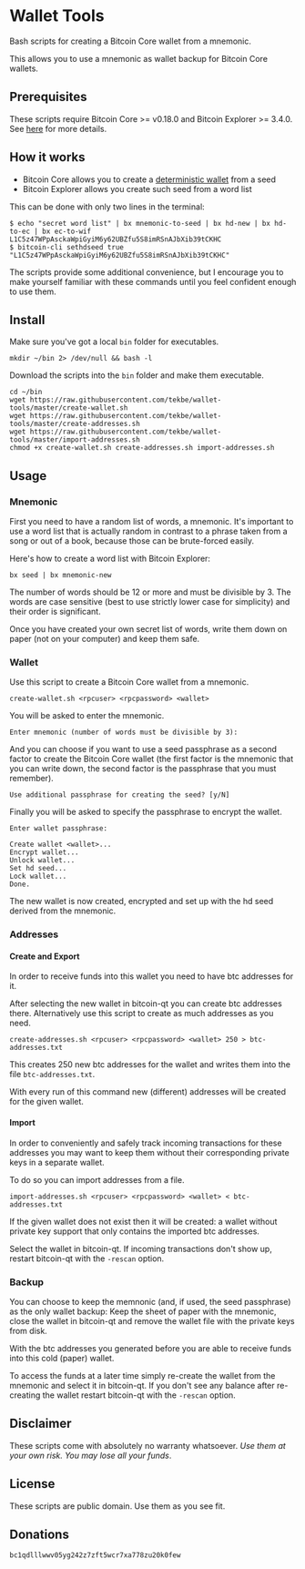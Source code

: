 # Wallet Tools

Bash scripts for creating a Bitcoin Core wallet from a mnemonic.

This allows you to use a mnemonic as wallet backup for Bitcoin Core wallets.

## Prerequisites

These scripts require Bitcoin Core >= v0.18.0 and Bitcoin Explorer >= 3.4.0. See [here](REQUIREMENTS.md) for more details.

## How it works

- Bitcoin Core allows you to create a [deterministic wallet](https://en.bitcoinwiki.org/wiki/Deterministic_wallet) from a seed
- Bitcoin Explorer allows you create such seed from a word list

This can be done with only two lines in the terminal:
```
$ echo "secret word list" | bx mnemonic-to-seed | bx hd-new | bx hd-to-ec | bx ec-to-wif
L1C5z47WPpAsckaWpiGyiM6y62UBZfu5S8imRSnAJbXib39tCKHC
$ bitcoin-cli sethdseed true "L1C5z47WPpAsckaWpiGyiM6y62UBZfu5S8imRSnAJbXib39tCKHC"
```
The scripts provide some additional convenience, but I encourage you to make yourself familiar with these commands until you feel confident enough to use them.

## Install

Make sure you've got a local `bin` folder for executables.

```
mkdir ~/bin 2> /dev/null && bash -l
```

Download the scripts into the `bin` folder and make them executable.

```
cd ~/bin
wget https://raw.githubusercontent.com/tekbe/wallet-tools/master/create-wallet.sh
wget https://raw.githubusercontent.com/tekbe/wallet-tools/master/create-addresses.sh
wget https://raw.githubusercontent.com/tekbe/wallet-tools/master/import-addresses.sh
chmod +x create-wallet.sh create-addresses.sh import-addresses.sh
```

## Usage

### Mnemonic

First you need to have a random list of words, a mnemonic. It's important to use a word list that is actually random in contrast to a phrase
taken from a song or out of a book, because those can be brute-forced easily. 

Here's how to create a word list with Bitcoin Explorer:
```
bx seed | bx mnemonic-new
```
The number of words should be 12 or more and must be divisible by 3. The words are case sensitive (best to use strictly lower case for simplicity) and their order is significant.

Once you have created your own secret list of words, write them down on paper (not on your computer) and keep them safe. 

### Wallet

Use this script to create a Bitcoin Core wallet from a mnemonic.

```
create-wallet.sh <rpcuser> <rpcpassword> <wallet>
```

You will be asked to enter the mnemonic.

```
Enter mnemonic (number of words must be divisible by 3):
```

And you can choose if you want to use a seed passphrase as a second factor to create the Bitcoin Core wallet (the first factor is the mnemonic that you can write down, the second factor is the passphrase that you must remember).
```
Use additional passphrase for creating the seed? [y/N]
```

Finally you will be asked to specify the passphrase to encrypt the wallet.
```
Enter wallet passphrase:
```
```
Create wallet <wallet>...
Encrypt wallet...
Unlock wallet...
Set hd seed...
Lock wallet...
Done.
```
The new wallet is now created, encrypted and set up with the hd seed derived from the mnemonic.

### Addresses

#### Create and Export

In order to receive funds into this wallet you need to have btc addresses for it. 

After selecting the new wallet in bitcoin-qt you can create btc addresses there. Alternatively use this script to create as much addresses as you need.

```
create-addresses.sh <rpcuser> <rpcpassword> <wallet> 250 > btc-addresses.txt
```
This creates 250 new btc addresses for the wallet and writes them into the file `btc-addresses.txt`. 

With every run of this command new (different) addresses will be created for the given wallet.

#### Import

In order to conveniently and safely track incoming transactions for these addresses you may want to keep them without their corresponding private keys in a separate wallet. 

To do so you can import addresses from a file.
```
import-addresses.sh <rpcuser> <rpcpassword> <wallet> < btc-addresses.txt
```
If the given wallet does not exist then it will be created: a wallet without private key support that only contains the imported btc addresses. 

Select the wallet in bitcoin-qt. If incoming transactions don't show up, restart bitcoin-qt with the `-rescan` option.

### Backup

You can choose to keep the memnonic (and, if used, the seed passphrase) as the only wallet backup: Keep the sheet of paper with the mnemonic, close the wallet in bitcoin-qt and remove the wallet file with the private keys from disk.

With the btc addresses you generated before you are able to receive funds into this cold (paper) wallet. 

To access the funds at a later time simply re-create the wallet from the mnemonic and select it in bitcoin-qt.
If you don't see any balance after re-creating the wallet restart bitcoin-qt with the `-rescan` option.

## Disclaimer

These scripts come with absolutely no warranty whatsoever. *Use them at your own risk. You may lose all your funds*.

## License

These scripts are public domain. Use them as you see fit.

## Donations

`bc1qdlllwwv05yg242z7zft5wcr7xa778zu20k0few`
